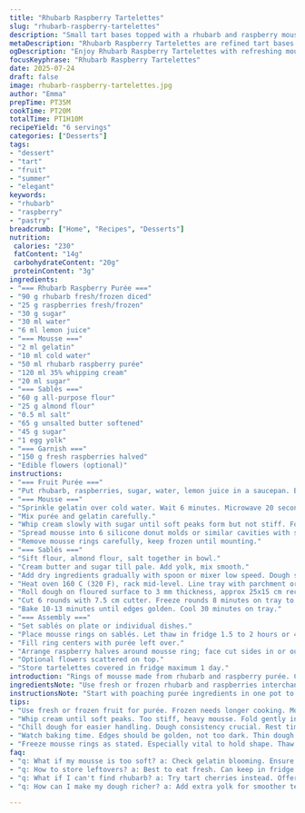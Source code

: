 ```yaml
---
title: "Rhubarb Raspberry Tartelettes"
slug: "rhubarb-raspberry-tartelettes"
description: "Small tart bases topped with a rhubarb and raspberry mousse frozen into rings then filled with fruit purée and fresh raspberries. The dough mixes almond powder and is baked to slightly golden. Gelatin sets the mousse, which freezes before assembling. Tangy, refreshing, with floral garnishes optional. Variations replace rhubarb with tart cherry and almonds with pistachios. The purée boils then blends, cream whips lightly with sugar added for texture, freezing gives shape and then softens in fridge."
metaDescription: "Rhubarb Raspberry Tartelettes are refined tart bases topped with a tangy mousse and fresh raspberries. A treat for summer elegance."
ogDescription: "Enjoy Rhubarb Raspberry Tartelettes with refreshing mousse and vibrant raspberries. Ideal for warm days and special occasions."
focusKeyphrase: "Rhubarb Raspberry Tartelettes"
date: 2025-07-24
draft: false
image: rhubarb-raspberry-tartelettes.jpg
author: "Emma"
prepTime: PT35M
cookTime: PT20M
totalTime: PT1H10M
recipeYield: "6 servings"
categories: ["Desserts"]
tags:
- "dessert"
- "tart"
- "fruit"
- "summer"
- "elegant"
keywords:
- "rhubarb"
- "raspberry"
- "pastry"
breadcrumb: ["Home", "Recipes", "Desserts"]
nutrition: 
 calories: "230"
 fatContent: "14g"
 carbohydrateContent: "20g"
 proteinContent: "3g"
ingredients:
- "=== Rhubarb Raspberry Purée ==="
- "90 g rhubarb fresh/frozen diced"
- "25 g raspberries fresh/frozen"
- "30 g sugar"
- "30 ml water"
- "6 ml lemon juice"
- "=== Mousse ==="
- "2 ml gelatin"
- "10 ml cold water"
- "50 ml rhubarb raspberry purée"
- "120 ml 35% whipping cream"
- "20 ml sugar"
- "=== Sablés ==="
- "60 g all-purpose flour"
- "25 g almond flour"
- "0.5 ml salt"
- "65 g unsalted butter softened"
- "45 g sugar"
- "1 egg yolk"
- "=== Garnish ==="
- "150 g fresh raspberries halved"
- "Edible flowers (optional)"
instructions:
- "=== Fruit Purée ==="
- "Put rhubarb, raspberries, sugar, water, lemon juice in a saucepan. Boil briefly then simmer until fruit breaks down, about 15 minutes. Blend until smooth. Cool. Purée lasts a week sealed in fridge. Let warm slightly before mousse."
- "=== Mousse ==="
- "Sprinkle gelatin over cold water. Wait 6 minutes. Microwave 20 seconds or until dissolved; no lumps."
- "Mix purée and gelatin carefully."
- "Whip cream slowly with sugar until soft peaks form but not stiff. Fold cream gently into purée."
- "Spread mousse into 6 silicone donut molds or similar cavities with spatula. Freeze 2 hours or until firm enough to pop out."
- "Remove mousse rings carefully, keep frozen until mounting."
- "=== Sablés ==="
- "Sift flour, almond flour, salt together in bowl."
- "Cream butter and sugar till pale. Add yolk, mix smooth."
- "Add dry ingredients gradually with spoon or mixer low speed. Dough slightly sticky, form into disk, wrap plastic. Chill 1 hour or up to 3 days."
- "Heat oven 160 C (320 F), rack mid-level. Line tray with parchment or silicone mat."
- "Roll dough on floured surface to 3 mm thickness, approx 25x15 cm rectangle."
- "Cut 6 rounds with 7.5 cm cutter. Freeze rounds 8 minutes on tray to firm."
- "Bake 10-13 minutes until edges golden. Cool 30 minutes on tray."
- "=== Assembly ==="
- "Set sablés on plate or individual dishes."
- "Place mousse rings on sablés. Let thaw in fridge 1.5 to 2 hours or 40 minutes room temp."
- "Fill ring centers with purée left over."
- "Arrange raspberry halves around mousse ring; face cut sides in or out, mix for texture."
- "Optional flowers scattered on top."
- "Store tartelettes covered in fridge maximum 1 day."
introduction: "Rings of mousse made from rhubarb and raspberry purée. Cold gelatin holds it set. Light whipped cream folded in adds richness. Tart bases of short, almond-enriched dough baked until just golden. A fresh fruit filling nestles inside frozen rings, melting slowly onto baked crackers. The tangy purée comes from stewing rhubarb and raspberries, sweetened lightly and pureed smooth. The mousse freezes then softens atop sablés before serving. A subtle almond flavor in dough but you can swap pistachio powder. Chilling dough a bit eases rolling and cutting. Raspberries brighten presentation and flavor. Serve cool or room temp, fresh and floral garnishes invite summer elegance. Makes a neat six servings, refined yet straightforward."
ingredientsNote: "Use fresh or frozen rhubarb and raspberries interchangeably, adjusting cooking times if needed; frozen fruits release more liquid. Sugar quantities lowered slightly from classic for subtle tartness. Lemon juice sharpens the fruit profile but can be omitted for softer flavor. Gelatin dosage reduced by 20% to yield softer mousse texture, melting smoothly on tongue. Almond powder adds texture and aroma in sablés; pistachio powder can replace for a nutty twist and green hue. Butter must be softened but not melted for proper dough consistency. Egg yolk binds dough while keeping crumb tender. Dough can rest up to 3 days wrapped, aiding flavor development. Rolled dough thickness critical for crisp but tender crunch, over-thinning leads to brittle."
instructionsNote: "Start with poaching purée ingredients in one pot to save cleanup. Use a small blender or immersion mixer directly, skip if smoothness less critical. Gelatin needs proper blooming for texture, timing can vary with temperature. Melt gelatin gently; overheating kills strength. Fold cream in by hand to retain airy volume, overmixing collapses. Pour mousse into silicone molds for easier demolding, otherwise use parchment-lined cavity tins. Freeze set time shortened slightly, 2 hours enough at low freezer temps. Dough first mixed dry and wet separately to control texture; rest period essential for elasticity. Freeze shaped dough briefly before baking prevents spreading. Baking time varies; watch for pale golden edges, bottoms slightly more colored. Assembly delicate: keep mousse cold, thaw slowly to maintain shape. Garnishes are decorative but balance tart fruits visually and physically. Tartelettes best fresh but keep one day in sealed container fully chilled to prevent sogginess."
tips:
- "Use fresh or frozen fruit for purée. Frozen needs longer cooking. More water from frozen can change texture. Adjust as needed."
- "Whip cream until soft peaks. Too stiff, heavy mousse. Fold gently into purée. Airy volume important. Careful with overmixing."
- "Chill dough for easier handling. Dough consistency crucial. Rest time allows gluten to relax. Use flour for rolling."
- "Watch baking time. Edges should be golden, not too dark. Thin dough leads to crisp yet tender texture. Keep an eye on it."
- "Freeze mousse rings as stated. Especially vital to hold shape. Thaw gently, avoid breaking servings. Keep mousse cold until serving."
faq:
- "q: What if my mousse is too soft? a: Check gelatin blooming. Ensure dissolved without lumps. Fold in cream lightly. Refrigerate longer. May help."
- "q: How to store leftovers? a: Best to eat fresh. Can keep in fridge up to one day. Use sealed container. Prevents sogginess."
- "q: What if I can't find rhubarb? a: Try tart cherries instead. Offers different taste but similar texture. Adjust sugar based on fruit sweetness."
- "q: How can I make my dough richer? a: Add extra yolk for smoother texture. Also more butter, but less flour. Balance carefully for best outcome."

---
```

